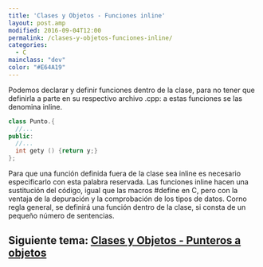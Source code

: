 ```yaml
---
title: 'Clases y Objetos - Funciones inline'
layout: post.amp
modified: 2016-09-04T12:00
permalink: /clases-y-objetos-funciones-inline/
categories:
  - C
mainclass: "dev"
color: "#E64A19"
---
```


Podemos declarar y definir funciones dentro de la clase, para no tener que definirla a parte en su respectivo archivo .cpp: a estas funciones se las denomina inline.

<!--ad-->

```cpp
class Punto.{
  //...
public:
  //...
  int gety () {return y;}
};
```

Para que una función definida fuera de la clase sea inline es necesario especificarlo con esta palabra reservada. Las funciones inline hacen una sustitución del código, igual que las macros #define en C, pero con la ventaja de la depuración y la comprobación de los tipos de datos. Corno regla general, se definirá una función dentro de la clase, si consta de un pequeño número de sentencias.


## Siguiente tema: [Clases y Objetos - Punteros a objetos][1]

 [1]: https://elbauldelprogramador.com/clases-y-objetos-punteros-objetos/
